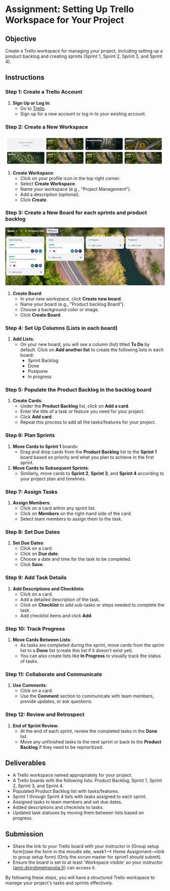 # Assignment: Setting Up Trello Workspace for Your Project

## Objective
Create a Trello workspace for managing your project, including setting up a product backlog and creating sprints (Sprint 1, Sprint 2, Sprint 3, and Sprint 4).

## Instructions

### Step 1: Create a Trello Account

1. **Sign Up or Log In**:
   - Go to [Trello](https://trello.com/).
   - Sign up for a new account or log in to your existing account.

### Step 2: Create a New Workspace

![WorkSpack](/Images/Tro.JPG)

1. **Create Workspace**:
   - Click on your profile icon in the top right corner.
   - Select **Create Workspace**.
   - Name your workspace (e.g., "Project Management").
   - Add a description (optional).
   - Click **Create**.



### Step 3: Create a New Board for each sprints and product backlog 

![Board](/Images/Tro3.JPG)

1. **Create Board**:
   - In your new workspace, click **Create new board**.
   - Name your board (e.g., "Product backlog Board").
   - Choose a background color or image.
   - Click **Create Board**.

### Step 4: Set Up Columns (Lists in each board)

1. **Add Lists**:
   - On your new board, you will see a column (list) titled **To Do** by default. Click on **Add another list** to create the following lists in each board:
     - Sprint Backlog
     - Done
     - Postpone
     - In progress

### Step 5: Populate the Product Backlog in the backlog board 

1. **Create Cards**:
   - Under the **Product Backlog** list, click on **Add a card**.
   - Enter the title of a task or feature you need for your project.
   - Click **Add card**.
   - Repeat this process to add all the tasks/features for your project.

### Step 6: Plan Sprints

1. **Move Cards to Sprint 1** boards:
   - Drag and drop cards from the **Product Backlog** list to the **Sprint 1** board based on priority and what you plan to achieve in the first sprint.
2. **Move Cards to Subsequent Sprints**:
   - Similarly, move cards to **Sprint 2**, **Sprint 3**, and **Sprint 4** according to your project plan and timelines.

### Step 7: Assign Tasks

1. **Assign Members**:
   - Click on a card within any sprint list.
   - Click on **Members** on the right-hand side of the card.
   - Select team members to assign them to the task.

### Step 8: Set Due Dates

1. **Set Due Dates**:
   - Click on a card.
   - Click on **Due date**.
   - Choose a date and time for the task to be completed.
   - Click **Save**.

### Step 9: Add Task Details

1. **Add Descriptions and Checklists**:
   - Click on a card.
   - Add a detailed description of the task.
   - Click on **Checklist** to add sub-tasks or steps needed to complete the task.
   - Add checklist items and click **Add**.

### Step 10: Track Progress

1. **Move Cards Between Lists**:
   - As tasks are completed during the sprint, move cards from the sprint list to a **Done** list (create this list if it doesn't exist yet).
   - You can also create lists like **In Progress** to visually track the status of tasks.

### Step 11: Collaborate and Communicate

1. **Use Comments**:
   - Click on a card.
   - Use the **Comment** section to communicate with team members, provide updates, or ask questions.

### Step 12: Review and Retrospect

1. **End of Sprint Review**:
   - At the end of each sprint, review the completed tasks in the **Done** list.
   - Move any unfinished tasks to the next sprint or back to the **Product Backlog** if they need to be reprioritized.

## Deliverables

- A Trello workspace named appropriately for your project.
- A Trello boards with the following lists: Product Backlog, Sprint 1, Sprint 2, Sprint 3, and Sprint 4.
- Populated Product Backlog list with tasks/features.
- Sprint 1 through Sprint 4 lists with tasks assigned to each sprint.
- Assigned tasks to team members and set due dates.
- Added descriptions and checklists to tasks.
- Updated task statuses by moving them between lists based on progress.

## Submission

- Share the link to your Trello board with your instructor in [Group setup form](see the form in the moodle site, week1--> Home Assignment-->link to group setup form) (Only the scrum master for sprint1 should submit).
- Ensure the board is set to at least 'Workspace visible' so your instructor (amir.dirin@metropolia.fi) can access it.

By following these steps, you will have a structured Trello workspace to manage your project's tasks and sprints effectively.
